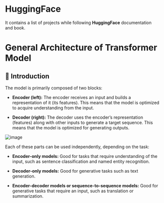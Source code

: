 # HuggingFace


It contains a list of projects while following **HuggingFace** documentation and book.

# General Architecture of Transformer Model

## 🤔 Introduction
The model is primarily composed of two blocks:

- **Encoder (left):** The encoder receives an input and builds a representation of it (its features). This means that the model is optimized to acquire understanding from the input.

- **Decoder (right):** The decoder uses the encoder’s representation (features) along with other inputs to generate a target sequence. This means that the model is optimized for generating outputs.

![image](https://user-images.githubusercontent.com/62704162/178923569-71c1f4b2-b659-4bf5-bb7a-7350e2bf016f.png)


Each of these parts can be used independently, depending on the task:

- **Encoder-only models:** Good for tasks that require understanding of the input, such as sentence classification and named entity recognition.

- **Decoder-only models:** Good for generative tasks such as text generation.

- **Encoder-decoder models or sequence-to-sequence models:** Good for generative tasks that require an input, such as translation or summarization.
